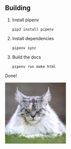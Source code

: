 ## Building

1. Install pipenv

   ```
   pip3 install pipenv
   ```

2. Install dependencies

   ```
   pipenv sync
   ```

3. Build the docs

   ```
   pipenv run make html
   ```

Done!

<img src="cat.jpg" width=200/>

